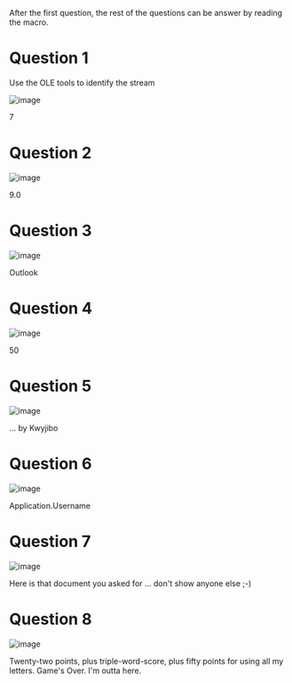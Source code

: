 After the first question, the rest of the questions can be answer by reading the macro. 

# Question 1
Use the OLE tools to identify the stream

![image](https://github.com/Shawn-Nichol/BlueTeam/assets/30714313/733ccad7-c480-4ef2-a65e-98d6f26cae78)

7

# Question 2

![image](https://github.com/Shawn-Nichol/BlueTeam/assets/30714313/1d2b202b-68ca-4231-bcb4-ea5e93c869b5)

9.0

# Question 3
![image](https://github.com/Shawn-Nichol/BlueTeam/assets/30714313/ca24bb25-9fb8-4b45-934e-e755bcdc4f72)

Outlook

# Question 4
![image](https://github.com/Shawn-Nichol/BlueTeam/assets/30714313/624c437c-aa73-4957-b7e6-979e8faebec9)

50

# Question 5
![image](https://github.com/Shawn-Nichol/BlueTeam/assets/30714313/2ec073bb-aed0-4701-89e9-16cd96ed420c)

... by Kwyjibo

# Question 6
![image](https://github.com/Shawn-Nichol/BlueTeam/assets/30714313/87d05026-4a8b-4363-bb31-d4c2bb557e0c)

Application.Username

# Question 7
![image](https://github.com/Shawn-Nichol/BlueTeam/assets/30714313/c085f37f-245a-42d5-a381-8723dc3b015b)

Here is that document you asked for ... don't show anyone else ;-)

# Question 8
![image](https://github.com/Shawn-Nichol/BlueTeam/assets/30714313/23b8b363-e10c-467a-9978-a5b6deeedce4)

Twenty-two points, plus triple-word-score, plus fifty points for using all my letters. Game's Over. I'm outta here.
